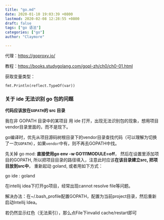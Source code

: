 ```yaml
---
title: "go.md"
date: 2020-01-10 19:03:39 +0800
lastmod: 2020-02-08 12:28:55 +0800
draft: false
tags: ["go 语法"]
categories: ["go"]
author: "Claymore"

---
```

代理：https://goproxy.io/



教程：https://books.studygolang.com/gopl-zh/ch0/ch0-01.html



获取变量类型： 

`fmt.Println(reflect.TypeOf(var)) `



### 关于 ide 无法识别 go 包的问题

**代码应该放在`GOPATH`的 src 目录**

我在非 GOPATH 目录中的某项目 用 ide 打开，出现无法识别包的现象，想用项目vendor目录里面的，而不是现下。

go编译时，优先从项目源码树根目录下的vendor目录查找代码（可以理解为切换了一次`GOPATH`），如果`vendor`中有，则不再去GOPATH中找。

先关掉 go mod: **直接使用go env -w GO111MODULE=off**， 然后在设置里添加项目的GOPATH, 所以把项目目录的路径填入，注意此时应该**在该目录建立src, 把项目放到src中**， 重新起动 goland, 或者用如下方式：

go ide : goland

在intellij idea下打开go项目，经常出现cannot resolve file等问题。

解决办法：在~/.bash_profile配置GOPATH，配置为当前project目录，然后重新启动Intellij Idea。

若仍然显示红色（无法索引），那么点File下invalid cache/restart即可
